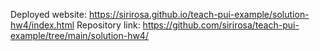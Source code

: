 Deployed website: https://sirirosa.github.io/teach-pui-example/solution-hw4/index.html
Repository link: https://github.com/sirirosa/teach-pui-example/tree/main/solution-hw4/

